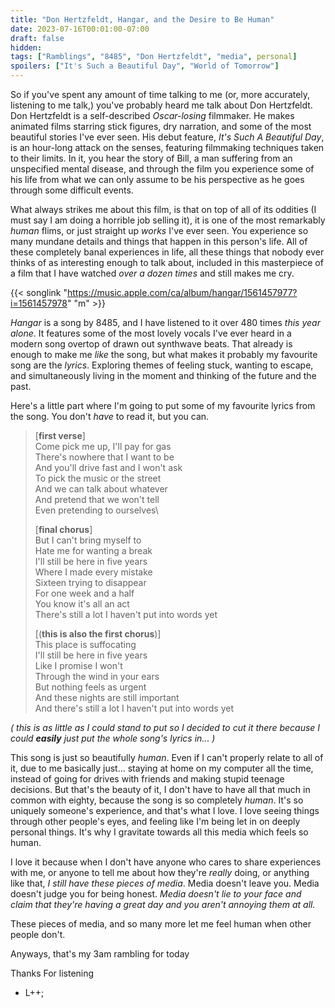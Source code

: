 ```yaml
---
title: "Don Hertzfeldt, Hangar, and the Desire to Be Human"
date: 2023-07-16T00:01:00-07:00
draft: false
hidden:
tags: ["Ramblings", "8485", "Don Hertzfeldt", "media", personal]
spoilers: ["It's Such a Beautiful Day", "World of Tomorrow"]
---
```


So if you've spent any amount of time talking to me (or, more accurately,
listening to me talk,) you've probably heard me talk about Don Hertzfeldt.
Don Hertzfeldt is a self-described *Oscar-losing* filmmaker. He makes animated
films starring stick figures, dry narration, and some of the most beautiful
stories I've ever seen. His debut feature, *It's Such A Beautiful Day*, is an
hour-long attack on the senses, featuring filmmaking techniques taken to their
limits. In it, you hear the story of Bill, a man suffering from an unspecified
mental disease, and through the film you experience some of his life from what
we can only assume to be his perspective as he goes through some difficult
events.

What always strikes me about this film, is that on top of all of its oddities
(I must say I am doing a horrible job selling it), it is one of the most
remarkably *human* flims, or just straight up *works* I've ever seen. You
experience so many mundane details and things that happen in this person's
life. All of these completely banal experiences in life, all these things that
nobody ever thinks of as interesting enough to talk about, included in this
masterpiece of a film that I have watched *over a dozen times* and still makes
me cry.

{{< songlink "https://music.apple.com/ca/album/hangar/1561457977?i=1561457978" "m" >}}

*Hangar* is a song by 8485, and I have listened to it over 480 times *this year*
*alone*. It features some of the most lovely vocals I've ever heard in a modern
song overtop of drawn out synthwave beats. That already is enough to make
me *like* the song, but what makes it probably my favourite song are the
*lyrics*. Exploring themes of feeling stuck, wanting to escape, and
simultaneously living in the moment and thinking of the future and the past.

Here's a little part where I'm going to put some of my favourite lyrics from
the song. You don't *have* to read it, but you can.

> [**first verse**]\
> Come pick me up, I'll pay for gas\
> There's nowhere that I want to be\
> And you'll drive fast and I won't ask\
> To pick the music or the street\
> And we can talk about whatever\
> And pretend that we won't tell\
> Even pretending to ourselves\
>
> [**final chorus**]\
> But I can't bring myself to\
> Hate me for wanting a break\
> I'll still be here in five years\
> Where I made every mistake\
> Sixteen trying to disappear\
> For one week and a half\
> You know it's all an act\
> There's still a lot I haven't put into words yet
>
> [(**this is also the first chorus**)]\
> This place is suffocating\
> I'll still be here in five years\
> Like I promise I won't\
> Through the wind in your ears\
> But nothing feels as urgent\
> And these nights are still important\
> And there's still a lot I haven't put into words yet

*( this is as little as I could stand to put so I decided to cut it there*
*because I could **easily** just put the whole song's lyrics in... )*

This song is just so beautifully *human*. Even if I can't properly relate to
all of it, due to me basically just... staying at home on my computer all the
time, instead of going for drives with friends and making stupid teenage
decisions. But that's the beauty of it, I don't have to have all that much in
common with eighty, because the song is so completely *human*. It's so uniquely
someone's experience, and that's what I love. I love seeing things through
other people's eyes, and feeling like I'm being let in on deeply personal
things. It's why I gravitate towards all this media which feels so human.

I love it because when I don't have anyone who cares to share experiences with
me, or anyone to tell me about how they're *really* doing, or anything like
that, *I still have these pieces of media*. Media doesn't leave you. Media
doesn't judge you for being honest. *Media doesn't lie to your face and claim*
*that they're having a great day and you aren't annoying them at all.*

These pieces of media, and so many more let me feel human when other people
don't.

Anyways, that's my 3am rambling for today

Thanks For listening

- L++;
